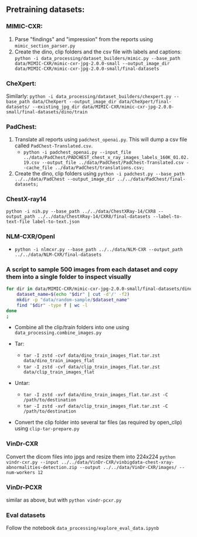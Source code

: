 ## Pretraining datasets:

### MIMIC-CXR:
1. Parse "findings" and "impression" from the reports using `mimic_section_parser.py`
2. Create the dino, clip folders and the csv file with labels and captions: `python -i data_processing/dataset_builders/mimic.py --base_path data/MIMIC-CXR/mimic-cxr-jpg-2.0.0-small --output_image_dir data/MIMIC-CXR/mimic-cxr-jpg-2.0.0-small/final-datasets`

### CheXpert:
Similarly:
`python -i data_processing/dataset_builders/chexpert.py --base_path data/CheXpert --output_image_dir data/CheXpert/final-datasets/ --existing_jpg_dir data/MIMIC-CXR/mimic-cxr-jpg-2.0.0-small/final-datasets/dino/train `

### PadChest:
1. Translate all reports using `padchest_openai.py`. This will dump a csv file called `PadChest-Translated.csv`.
   - `python -i padchest_openai.py --input_file ../data/PadChest/PADCHEST_chest_x_ray_images_labels_160K_01.02.19.csv --output_file ../data/PadChest/PadChest-Translated.csv --cache_file ../data/PadChest/translations.csv;`
2. Create the dino, clip folders using `python -i padchest.py --base_path ../../data/PadChest --output_image_dir ../../data/PadChest/final-datasets;`


### ChestX-ray14
`python -i nih.py --base_path ../../data/ChestXRay-14/CXR8 --output_path ../../data/ChestXRay-14/CXR8/final-datasets --label-to-text-file label-to-text.json`


### NLM-CXR/OpenI
- `python -i nlmcxr.py --base_path ../../data/NLM-CXR --output_path ../../data/NLM-CXR/final-datasets  `



### A script to sample 500 images from each dataset and copy them into a single folder to inspect visually
```bash
for dir in data/MIMIC-CXR/mimic-cxr-jpg-2.0.0-small/final-datasets/dino/train data/CheXpert/final-datasets/dino/train data/PadChest/final-datasets/dino/train data/ChestXRay-14/CXR8/final-datasets/dino/train data/NLM-CXR/final-datasets/dino/train; do
    dataset_name=$(echo "$dir" | cut -d'/' -f2)
    mkdir -p "data/random-sample/$dataset_name"
    find "$dir" -type f | wc -l
done
;
```

- Combine all the clip/train folders into one using `data_processing.combine_images.py`
- Tar: 
  - `tar -I zstd -cvf data/dino_train_images_flat.tar.zst data/dino_train_images_flat`
  - `tar -I zstd -cvf data/clip_train_images_flat.tar.zst data/clip_train_images_flat`
- Untar: 
  - `tar -I zstd -xvf data/dino_train_images_flat.tar.zst -C /path/to/destination`
  - `tar -I zstd -xvf data/clip_train_images_flat.tar.zst -C /path/to/destination`

- Convert the clip folder into several tar files (as required by open_clip) using `clip-tar-prepare.py`




### VinDr-CXR
Convert the dicom files into jpgs and resize them into 224x224
`python vindr-cxr.py --input ../../data/VinDr-CXR/vinbigdata-chest-xray-abnormalities-detection.zip --output ../../data/VinDr-CXR/images/ --num-workers 12`

### VinDr-PCXR
similar as above, but with `python vindr-pcxr.py`

### Eval datasets
Follow the notebook `data_processing/explore_eval_data.ipynb`


